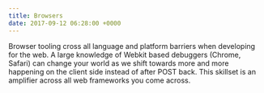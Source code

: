 ```yaml
---
title: Browsers
date: 2017-09-12 06:28:00 +0000
---
```


Browser tooling cross all language and platform barriers when developing for the web.  A large knowledge of Webkit based debuggers (Chrome, Safari) can change your world as we shift towards more and more happening on the client side instead of after POST back. This skillset is an amplifier across all web frameworks you come across.
